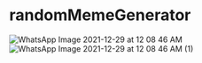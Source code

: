 # randomMemeGenerator
![WhatsApp Image 2021-12-29 at 12 08 46 AM](https://user-images.githubusercontent.com/84874096/147596839-c518cbf8-dc26-4e04-9afe-7018d7c33666.jpeg)
![WhatsApp Image 2021-12-29 at 12 08 46 AM (1)](https://user-images.githubusercontent.com/84874096/147596842-83508c18-56ad-4825-b517-bf271f19a65a.jpeg)
